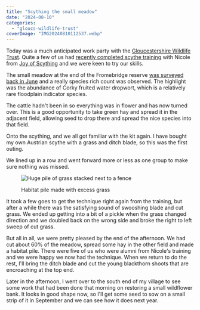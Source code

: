 ```yaml
---
title: "Scything the small meadow"
date: "2024-08-10"
categories: 
  - "gloucs-wildlife-trust"
coverImage: "IMG20240810112537.webp"
---
```


Today was a much anticipated work party with the [Gloucestershire Wildlife Trust](https://www.gloucestershirewildlifetrust.co.uk/volunteer). Quite a few of us had [recently completed scythe training](https://diary.uncountable.uk/2024/07/scything-in-the-orchard/) with Nicole from [Joy of Scything](https://joyofscything.uk/) and we were keen to try our skills.

The small meadow at the end of the Fromebridge reserve [was surveyed back in June](https://diary.uncountable.uk/2024/06/a-corky-fruited-day/) and a really species rich count was observed. The highlight was the abundance of Corky fruited water dropwort, which is a relatively rare floodplain indicator species.

The cattle hadn't been in so everything was in flower and has now turned over. This is a good opportunity to take green hay and spread it in the adjacent field, allowing seed to drop there and spread the nice species into that field.

Onto the scything, and we all got familiar with the kit again. I have bought my own Austrian scythe with a grass and ditch blade, so this was the first outing.

We lined up in a row and went forward more or less as one group to make sure nothing was missed.

<figure>

![Huge pile of grass stacked next to a fence](images/IMG20240810133844-1024x576.webp)

<figcaption>

Habitat pile made with excess grass

</figcaption>

</figure>

It took a few goes to get the technique right again from the training, but after a while there was the satisfying sound of swooshing blade and cut grass. We ended up getting into a bit of a pickle when the grass changed direction and we doubled back on the wrong side and broke the right to left sweep of cut grass.

But all in all, we were pretty pleased by the end of the afternoon. We had cut about 60% of the meadow, spread some hay in the other field and made a habitat pile. There were five of us who were alumni from Nicole's training and we were happy we now had the technique. When we return to do the rest, I'll bring the ditch blade and cut the young blackthorn shoots that are encroaching at the top end.

Later in the afternoon, I went over to the south end of my village to see some work that had been done that morning on restoring a small wildflower bank. It looks in good shape now, so I'll get some seed to sow on a small strip of it in September and we can see how it does next year.

